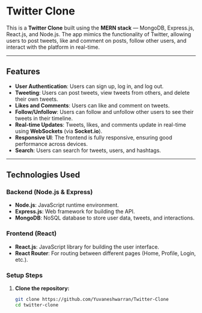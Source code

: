 # Twitter Clone

This is a **Twitter Clone** built using the **MERN stack** — MongoDB, Express.js, React.js, and Node.js. The app mimics the functionality of Twitter, allowing users to post tweets, like and comment on posts, follow other users, and interact with the platform in real-time.

---

## Features

- **User Authentication**: Users can sign up, log in, and log out.
- **Tweeting**: Users can post tweets, view tweets from others, and delete their own tweets.
- **Likes and Comments**: Users can like and comment on tweets.
- **Follow/Unfollow**: Users can follow and unfollow other users to see their tweets in their timeline.
- **Real-time Updates**: Tweets, likes, and comments update in real-time using **WebSockets** (via **Socket.io**).
- **Responsive UI**: The frontend is fully responsive, ensuring good performance across devices.
- **Search**: Users can search for tweets, users, and hashtags.

---

## Technologies Used

### Backend (Node.js & Express)

- **Node.js**: JavaScript runtime environment.
- **Express.js**: Web framework for building the API.
- **MongoDB**: NoSQL database to store user data, tweets, and interactions.

### Frontend (React)

- **React.js**: JavaScript library for building the user interface.
- **React Router**: For routing between different pages (Home, Profile, Login, etc.).

### Setup Steps

1. **Clone the repository:**

   ```bash
   git clone https://github.com/Yuvaneshwarran/Twitter-Clone
   cd twitter-clone